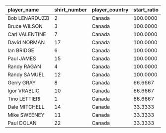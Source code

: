 | player\_name | shirt\_number | player\_country | start\_ratio |
| :--- | :--- | :--- | :--- |
| Bob LENARDUZZI | 2 | Canada | 100.0000 |
| Bruce WILSON | 3 | Canada | 100.0000 |
| Carl VALENTINE | 7 | Canada | 100.0000 |
| David NORMAN | 17 | Canada | 100.0000 |
| Ian BRIDGE | 6 | Canada | 100.0000 |
| Paul JAMES | 15 | Canada | 100.0000 |
| Randy RAGAN | 4 | Canada | 100.0000 |
| Randy SAMUEL | 12 | Canada | 100.0000 |
| Gerry GRAY | 8 | Canada | 66.6667 |
| Igor VRABLIC | 10 | Canada | 66.6667 |
| Tino LETTIERI | 1 | Canada | 66.6667 |
| Dale MITCHELL | 14 | Canada | 33.3333 |
| Mike SWEENEY | 11 | Canada | 33.3333 |
| Paul DOLAN | 22 | Canada | 33.3333 |
